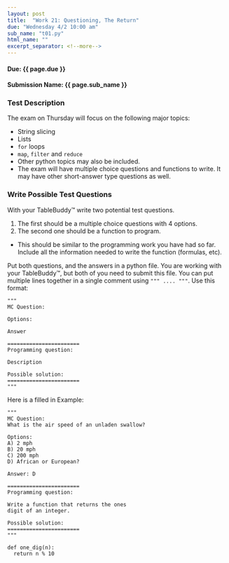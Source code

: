 ```yaml
---
layout: post
title:  "Work 21: Questioning, The Return"
due: "Wednesday 4/2 10:00 am"
sub_name: "t01.py"
html_name: ""
excerpt_separator: <!--more-->
---
```


#### Due: {{ page.due }}
#### Submission Name: {{ page.sub_name }}

### Test Description
The exam on Thursday will focus on the following major topics:
- String slicing
- Lists
- `for` loops
- `map`, `filter` and `reduce`
- Other python topics may also be included.
- The exam will have multiple choice questions and functions to write. It may have other short-answer type questions as well.

### Write Possible Test Questions
With your TableBuddy™ write two potential test questions.
1. The first should be a multiple choice questions with 4 options.
2. The second one should be a function to program.
  - This should be similar to the programming work you have had so far. Include all the information needed to write the function (formulas, etc).

Put both questions, and the answers in a python file. You are working with your TableBuddy™, but both of you need to submit this file. You can put multiple lines together in a single comment using `""" .... """`. Use this format:

```
"""
MC Question:

Options:

Answer

=======================
Programming question:

Description

Possible solution:
=======================
"""
```

Here is a filled in Example:
```
"""
MC Question:
What is the air speed of an unladen swallow?

Options:
A) 2 mph
B) 20 mph
C) 200 mph
D) African or European?

Answer: D

=======================
Programming question:

Write a function that returns the ones
digit of an integer.

Possible solution:
=======================
"""

def one_dig(n):
  return n % 10
```
